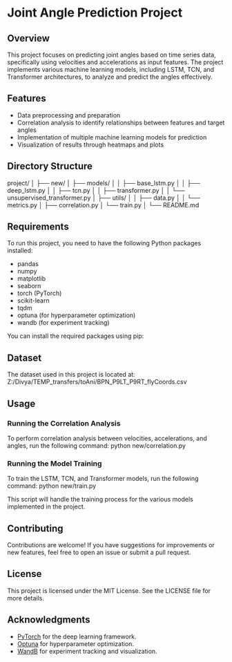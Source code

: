    # Joint Angle Prediction Project

   ## Overview

   This project focuses on predicting joint angles based on time series data, specifically using velocities and accelerations as input features. The project implements various machine learning models, including LSTM, TCN, and Transformer architectures, to analyze and predict the angles effectively.

   ## Features

   - Data preprocessing and preparation
   - Correlation analysis to identify relationships between features and target angles
   - Implementation of multiple machine learning models for prediction
   - Visualization of results through heatmaps and plots

   ## Directory Structure
project/
│
├── new/
│ ├── models/
│ │ ├── base_lstm.py
│ │ ├── deep_lstm.py
│ │ ├── tcn.py
│ │ ├── transformer.py
│ │ └── unsupervised_transformer.py
│ ├── utils/
│ │ ├── data.py
│ │ └── metrics.py
│ ├── correlation.py
│ └── train.py
│
└── README.md

   ## Requirements

   To run this project, you need to have the following Python packages installed:

   - pandas
   - numpy
   - matplotlib
   - seaborn
   - torch (PyTorch)
   - scikit-learn
   - tqdm
   - optuna (for hyperparameter optimization)
   - wandb (for experiment tracking)

   You can install the required packages using pip:

   ## Dataset

   The dataset used in this project is located at: Z:/Divya/TEMP_transfers/toAni/BPN_P9LT_P9RT_flyCoords.csv

   ## Usage

   ### Running the Correlation Analysis

   To perform correlation analysis between velocities, accelerations, and angles, run the following command:
python new/correlation.py

### Running the Model Training

To train the LSTM, TCN, and Transformer models, run the following command:
python new/train.py

   This script will handle the training process for the various models implemented in the project.

   ## Contributing

   Contributions are welcome! If you have suggestions for improvements or new features, feel free to open an issue or submit a pull request.

   ## License

   This project is licensed under the MIT License. See the LICENSE file for more details.

   ## Acknowledgments

   - [PyTorch](https://pytorch.org/) for the deep learning framework.
   - [Optuna](https://optuna.org/) for hyperparameter optimization.
   - [WandB](https://wandb.ai/) for experiment tracking and visualization.
